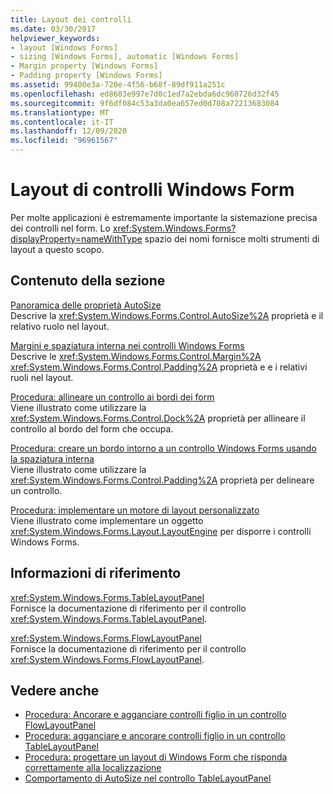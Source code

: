 ```yaml
---
title: Layout dei controlli
ms.date: 03/30/2017
helpviewer_keywords:
- layout [Windows Forms]
- sizing [Windows Forms], automatic [Windows Forms]
- Margin property [Windows Forms]
- Padding property [Windows Forms]
ms.assetid: 99400e3a-720e-4f56-b68f-89df911a251c
ms.openlocfilehash: ed8603e997e7d0c1ed7a2ebda6dc960726d32f45
ms.sourcegitcommit: 9f6df084c53a3da0ea657ed0d708a72213683084
ms.translationtype: MT
ms.contentlocale: it-IT
ms.lasthandoff: 12/09/2020
ms.locfileid: "96961567"
---
```

# <a name="layout-in-windows-forms-controls"></a>Layout di controlli Windows Form

Per molte applicazioni è estremamente importante la sistemazione precisa dei controlli nel form. Lo <xref:System.Windows.Forms?displayProperty=nameWithType> spazio dei nomi fornisce molti strumenti di layout a questo scopo.

## <a name="in-this-section"></a>Contenuto della sezione

[Panoramica delle proprietà AutoSize](autosize-property-overview.md)\
Descrive la <xref:System.Windows.Forms.Control.AutoSize%2A> proprietà e il relativo ruolo nel layout.

[Margini e spaziatura interna nei controlli Windows Forms](margin-and-padding-in-windows-forms-controls.md)\
Descrive le <xref:System.Windows.Forms.Control.Margin%2A> <xref:System.Windows.Forms.Control.Padding%2A> proprietà e e i relativi ruoli nel layout.

[Procedura: allineare un controllo ai bordi dei form](how-to-align-a-control-to-the-edges-of-forms.md)\
Viene illustrato come utilizzare la <xref:System.Windows.Forms.Control.Dock%2A> proprietà per allineare il controllo al bordo del form che occupa.

[Procedura: creare un bordo intorno a un controllo Windows Forms usando la spaziatura interna](how-to-create-a-border-around-a-windows-forms-control-using-padding.md)\
Viene illustrato come utilizzare la <xref:System.Windows.Forms.Control.Padding%2A> proprietà per delineare un controllo.

[Procedura: implementare un motore di layout personalizzato](how-to-implement-a-custom-layout-engine.md)\
Viene illustrato come implementare un oggetto <xref:System.Windows.Forms.Layout.LayoutEngine> per disporre i controlli Windows Forms.

## <a name="reference"></a>Informazioni di riferimento

<xref:System.Windows.Forms.TableLayoutPanel>\
Fornisce la documentazione di riferimento per il controllo <xref:System.Windows.Forms.TableLayoutPanel>.

<xref:System.Windows.Forms.FlowLayoutPanel>\
Fornisce la documentazione di riferimento per il controllo <xref:System.Windows.Forms.FlowLayoutPanel>.

## <a name="see-also"></a>Vedere anche

- [Procedura: Ancorare e agganciare controlli figlio in un controllo FlowLayoutPanel](how-to-anchor-and-dock-child-controls-in-a-flowlayoutpanel-control.md)
- [Procedura: agganciare e ancorare controlli figlio in un controllo TableLayoutPanel](how-to-anchor-and-dock-child-controls-in-a-tablelayoutpanel-control.md)
- [Procedura: progettare un layout di Windows Form che risponda correttamente alla localizzazione](how-to-design-a-windows-forms-layout-that-responds-well-to-localization.md)
- [Comportamento di AutoSize nel controllo TableLayoutPanel](autosize-behavior-in-the-tablelayoutpanel-control.md)
